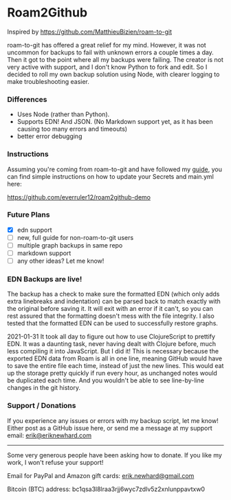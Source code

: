 # Roam2Github

Inspired by https://github.com/MatthieuBizien/roam-to-git

roam-to-git has offered a great relief for my mind. However, it was not uncommon for backups to fail with unknown errors a couple times a day. Then it got to the point where all my backups were failing. The creator is not very active with support, and I don't know Python to fork and edit. So I decided to roll my own backup solution using Node, with clearer logging to make troubleshooting easier.

### Differences

- Uses Node (rather than Python).
- Supports EDN! And JSON. (No Markdown support yet, as it has been causing too many errors and timeouts)
- better error debugging

### Instructions

Assuming you're coming from roam-to-git and have followed my [guide](https://eriknewhard.com/blog/backup-roam-in-github), you can find simple instructions on how to update your Secrets and main.yml here:

https://github.com/everruler12/roam2github-demo

### Future Plans

- [x] edn support
- [ ] new, full guide for non-roam-to-git users
- [ ] multiple graph backups in same repo
- [ ] markdown support
- [ ] any other ideas? Let me know!

### EDN Backups are live!

The backup has a check to make sure the formatted EDN (which only adds extra linebreaks and indentation) can be parsed back to match exactly with the original before saving it. It will exit with an error if it can't, so you can rest assured that the formatting doesn't mess with the file integrity. I also tested that the formatted EDN can be used to successfully restore graphs.

2021-01-31 It took all day to figure out how to use ClojureScript to prettify EDN. It was a daunting task, never having dealt with Clojure before, much less compiling it into JavaScript. But I did it! This is necessary because the exported EDN data from Roam is all in one line, meaning GitHub would have to save the entire file each time, instead of just the new lines. This would eat up the storage pretty quickly if run every hour, as unchanged notes would be duplicated each time. And you wouldn't be able to see line-by-line changes in the git history.

### Support / Donations

If you experience any issues or errors with my backup script, let me know! Either post as a GitHub issue here, or send me a message at my support email: [erik@eriknewhard.com](mailto:erik@eriknewhard.com)

---

Some very generous people have been asking how to donate. If you like my work, I won't refuse your support!

Email for PayPal and Amazon gift cards: [erik.newhard@gmail.com](erik.newhard@gmail.com)

Bitcoin (BTC) address: bc1qsa3l8lraa3rjj6wyc7zdlv5z2xnlunppavtxw0
